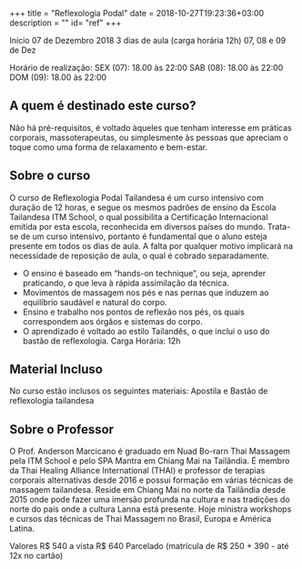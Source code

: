 +++
title = "Reflexologia Podal"
date = 2018-10-27T19:23:36+03:00
description = ""
id= "ref"
+++

Início 07 de Dezembro 2018
3 dias de aula (carga horária 12h)
07, 08 e 09 de Dez

Horário de realização:
SEX (07): 18.00 às 22:00
SAB (08): 18.00 às 22:00
DOM (09): 18.00 às 22:00

## A quem é destinado este curso?
Não há pré-requisitos, é voltado àqueles que tenham interesse em práticas corporais, massoterapeutas, ou simplesmente às pessoas que apreciam o toque como uma forma de relaxamento e bem-estar.

## Sobre o curso
O curso de Reflexologia Podal Tailandesa é um curso intensivo com duração de 12 horas, e segue os mesmos padrões de ensino da Escola Tailandesa ITM School, o qual possibilita a Certificação Internacional emitida por esta escola, reconhecida em diversos países do mundo.
Trata-se de um curso intensivo, portanto é fundamental que o aluno esteja presente em todos os dias de aula. A falta por qualquer motivo implicará na necessidade de reposição de aula, o qual é cobrado separadamente.

- O ensino é baseado em “hands-on technique”, ou seja, aprender praticando, o que leva à rápida assimilação da técnica.
- Movimentos de massagem nos pés e nas pernas que induzem ao equilíbrio saudável e natural do corpo.
- Ensino e trabalho nos pontos de reflexão nos pés, os quais correspondem aos órgãos e sistemas do corpo.
- O aprendizado é voltado ao estilo Tailandês, o que inclui o uso do bastão de reflexologia.
Carga Horária: 12h

## Material Incluso
No curso estão inclusos os seguintes materiais: Apostila e Bastão de reflexologia tailandesa

## Sobre o Professor
O Prof. Anderson Marcicano é graduado em Nuad Bo-rarn Thai Massagem pela ITM School e pelo SPA Mantra em Chiang Mai na Tailândia. É membro da Thai Healing Alliance International (THAI) e professor de terapias corporais alternativas desde 2016 e possui formação em várias técnicas de massagem tailandesa. Reside em Chiang Mai no norte da Tailândia desde 2015 onde pode fazer uma imersão profunda na cultura e nas tradições do norte do país onde a cultura Lanna está presente. Hoje ministra workshops e cursos das técnicas de Thai Massagem no Brasil, Europa e América Latina.

Valores
R$ 540 a vista 
R$ 640 Parcelado (matrícula de R$ 250 + 390 - até 12x no cartão)